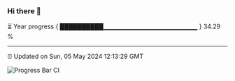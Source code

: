 ### Hi there 👋

⏳ Year progress { ██████████▁▁▁▁▁▁▁▁▁▁▁▁▁▁▁▁▁▁▁▁ } 34.29 %

---

⏰ Updated on Sun, 05 May 2024 12:13:29 GMT

![Progress Bar CI](https://github.com/Shyam-Makwana/GitHub-Actions-Demo/workflows/Progress%20Bar%20CI/badge.svg)

